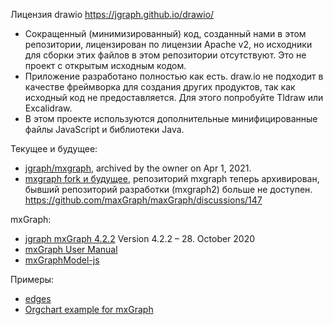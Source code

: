 Лицензия drawio https://jgraph.github.io/drawio/  
- Сокращенный (минимизированный) код, созданный нами в этом репозитории, лицензирован по лицензии Apache v2, но исходники для сборки этих файлов в этом репозитории отсутствуют. Это не проект с открытым исходным кодом.
- Приложение разработано полностью как есть. draw.io не подходит в качестве фреймворка для создания других продуктов, так как исходный код не предоставляется. Для этого попробуйте Tldraw или Excalidraw.
- В этом проекте используются дополнительные минифицированные файлы JavaScript и библиотеки Java. 

Текущее и будущее:  
- [jgraph/mxgraph](https://github.com/jgraph/mxgraph), archived by the owner on Apr 1, 2021.    
- [mxgraph fork и будущее](https://github.com/typed-mxgraph/typed-mxgraph/issues/12), репозиторий mxgraph теперь архивирован, бывший репозиторий разработки (mxgraph2) больше не доступен.
https://github.com/maxGraph/maxGraph/discussions/147

mxGraph:  
- [jgraph mxGraph 4.2.2](https://jgraph.github.io/mxgraph/) Version 4.2.2 – 28. October 2020  
- [mxGraph User Manual](https://jgraph.github.io/mxgraph/docs/manual.html)   
- [mxGraphModel-js](https://jgraph.github.io/mxgraph/docs/js-api/files/model/mxGraphModel-js.html)  

Примеры:  
- [edges](https://stackoverflow.com/questions/59315321/how-to-readjust-mxgraph-edges-while-moving-vertices-to-not-look-weird)
- [Orgchart example for mxGraph](https://git.miem.hse.ru/aaovchinnikov/alg_vis/-/blob/60c41567363af5d21420916dca5bfd46efcb9dc8/mxgraph-4.0.6/javascript/examples/orgchart.html)
 
